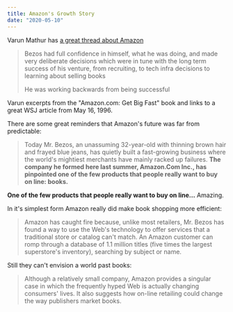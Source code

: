 ```yaml
---
title: Amazon's Growth Story
date: "2020-05-10"
---
```


Varun Mathur has [a great thread about Amazon](https://twitter.com/varun_mathur/status/1137838876737904640?s=20)

> Bezos had full confidence in himself, what he was doing, and made very deliberate decisions which were in tune with the long term success of his venture, from recruiting, to tech infra decisions to learning about selling books
>
> He was working backwards from being successful

Varun excerpts from the "Amazon.com: Get Big Fast" book and links to a great WSJ article from May 16, 1996.

There are some great reminders that Amazon's future was far from predictable:

> Today Mr. Bezos, an unassuming 32-year-old with thinning brown hair and frayed blue jeans, has quietly built a fast-growing business where the world's mightiest merchants have mainly racked up failures. **The company he formed here last summer, Amazon.Com Inc., has pinpointed one of the few products that people really want to buy on line: books.**

**One of the few products that people really want to buy on line...** Amazing.

In it's simplest form Amazon really did make book shopping more efficient:

> Amazon has caught fire because, unlike most retailers, Mr. Bezos has found a way to use the Web's technology to offer services that a traditional store or catalog can't match. An Amazon customer can romp through a database of 1.1 million titles (five times the largest superstore's inventory), searching by subject or name.

Still they can't envision a world past books:

> Although a relatively small company, Amazon provides a singular case in which the frequently hyped Web is actually changing consumers' lives. It also suggests how on-line retailing could change the way publishers market books.
